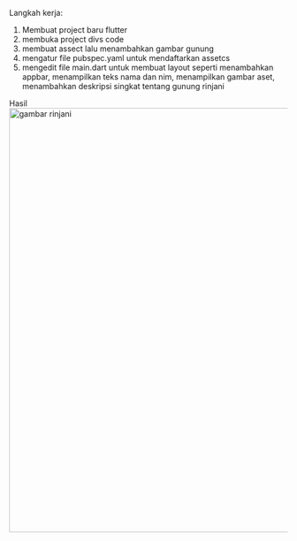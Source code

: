 Langkah kerja:
1. Membuat project baru flutter 
2. membuka project divs code
3. membuat assect lalu menambahkan gambar gunung
4. mengatur file pubspec.yaml untuk mendaftarkan assetcs 
5. mengedit file main.dart untuk membuat layout seperti menambahkan appbar, menampilkan teks nama dan nim, menampilkan gambar aset, menambahkan deskripsi singkat tentang gunung rinjani

Hasil
<img width="1366" height="768" alt="gambar rinjani" src="https://github.com/user-attachments/assets/161d90a9-1daf-4b67-958c-de7593a29aba" />
